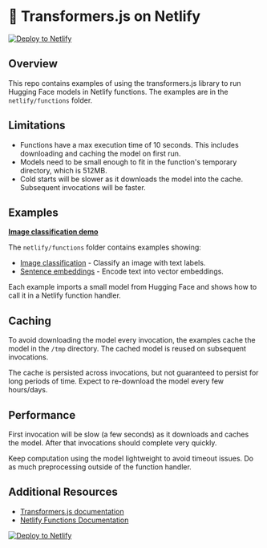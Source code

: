 # 🤗 Transformers.js on Netlify

[![Deploy to Netlify](https://www.netlify.com/img/deploy/button.svg)](https://app.netlify.com/start/deploy?repository=https://github.com/ascorbic/transformer-fun)

## Overview

This repo contains examples of using the transformers.js library to run Hugging Face models in Netlify functions. The examples are in the `netlify/functions` folder.

## Limitations

- Functions have a max execution time of 10 seconds. This includes downloading and caching the model on first run.
- Models need to be small enough to fit in the function's temporary directory, which is 512MB.
- Cold starts will be slower as it downloads the model into the cache. Subsequent invocations will be faster.

## Examples

**[Image classification demo](https://transformer-fun.netlify.app/)**

The `netlify/functions` folder contains examples showing:

- [Image classification](netlify/functions/image-classification/lib.mjs) - Classify an image with text labels.
- [Sentence embeddings](netlify/functions/embeddings/lib.mjs) - Encode text into vector embeddings.

Each example imports a small model from Hugging Face and shows how to call it in a Netlify function handler.

## Caching

To avoid downloading the model every invocation, the examples cache the model in the `/tmp` directory. The cached model is reused on subsequent invocations.

The cache is persisted across invocations, but not guaranteed to persist for long periods of time. Expect to re-download the model every few hours/days.

## Performance

First invocation will be slow (a few seconds) as it downloads and caches the model. After that invocations should complete very quickly.

Keep computation using the model lightweight to avoid timeout issues. Do as much preprocessing outside of the function handler.

## Additional Resources

- [Transformers.js documentation](https://huggingface.co/docs/transformers.js/index)
- [Netlify Functions Documentation](https://docs.netlify.com/functions/overview/)

[![Deploy to Netlify](https://www.netlify.com/img/deploy/button.svg)](https://app.netlify.com/start/deploy?repository=https://github.com/ascorbic/transformer-fun)
